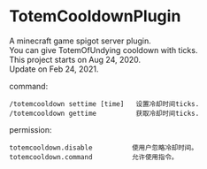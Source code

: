 # TotemCooldownPlugin
A minecraft game spigot server plugin.<br>
You can give TotemOfUndying cooldown with ticks.<br>
This project starts on Aug 24, 2020.<br>
Update on Feb 24, 2021.<br>


command:<br>

    /totemcooldown settime [time]   设置冷却时间ticks.
    /totemcooldown gettime          获取冷却时间ticks.

permission:<br>

    totemcooldown.disable          使用户忽略冷却时间。
    totemcooldown.command          允许使用指令。
